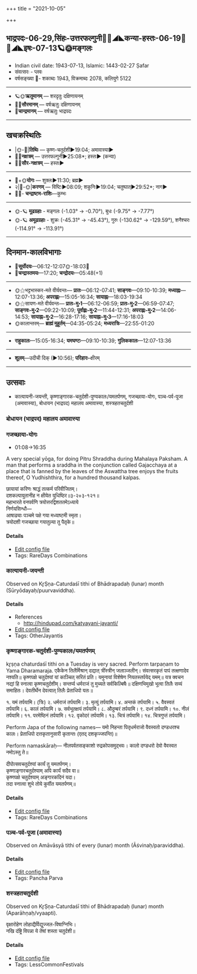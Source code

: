 +++
title = "2021-10-05"

+++
## भाद्रपदः-06-29,सिंहः-उत्तरफल्गुनी🌛🌌◢◣कन्या-हस्तः-06-19🌌🌞◢◣इषः-07-13🪐🌞मङ्गलः
- Indian civil date: 1943-07-13, Islamic: 1443-02-27 Ṣafar
- संवत्सरः - प्लवः
- वर्षसङ्ख्या 🌛- शकाब्दः 1943, विक्रमाब्दः 2078, कलियुगे 5122
___________________
- 🪐🌞**ऋतुमानम्** — शरदृतुः दक्षिणायनम्
- 🌌🌞**सौरमानम्** — वर्षऋतुः दक्षिणायनम्
- 🌛**चान्द्रमानम्** — वर्षऋतुः भाद्रपदः
___________________


## खचक्रस्थितिः
- |🌞-🌛|**तिथिः** — कृष्ण-चतुर्दशी►19:04; अमावास्या►  
- 🌌🌛**नक्षत्रम्** — उत्तरफल्गुनी►25:08*; हस्तः► (कन्या)  
- 🌌🌞**सौर-नक्षत्रम्** — हस्तः►  
___________________
- 🌛+🌞**योगः** — शुक्लः►11:30; ब्रह्म►  
- २|🌛-🌞|**करणम्** — विष्टिः►08:09; शकुनिः►19:04; चतुष्पात्►29:52*; नाग►  
- 🌌🌛- **चन्द्राष्टम-राशिः**—कुम्भः  
___________________
- 🌞-🪐 **मूढग्रहाः** - मङ्गलः (-1.03° → -0.70°), बुधः (-9.75° → -7.77°)
- 🌞-🪐 **अमूढग्रहाः** - शुक्रः (-45.31° → -45.43°), गुरुः (-130.62° → -129.59°), शनैश्चरः (-114.91° → -113.91°)
___________________


## दिनमान-कालविभागाः
- 🌅**सूर्योदयः**—06:12-12:07🌞️-18:03🌇  
- 🌛**चन्द्रास्तमयः**—17:20; **चन्द्रोदयः**—05:48(+1)  
___________________
- 🌞⚝भट्टभास्कर-मते वीर्यवन्तः— **प्रातः**—06:12-07:41; **साङ्गवः**—09:10-10:39; **मध्याह्नः**—12:07-13:36; **अपराह्णः**—15:05-16:34; **सायाह्नः**—18:03-19:34  
- 🌞⚝सायण-मते वीर्यवन्तः— **प्रातः-मु॰1**—06:12-06:59; **प्रातः-मु॰2**—06:59-07:47; **साङ्गवः-मु॰2**—09:22-10:09; **पूर्वाह्णः-मु॰2**—11:44-12:31; **अपराह्णः-मु॰2**—14:06-14:53; **सायाह्नः-मु॰2**—16:28-17:16; **सायाह्नः-मु॰3**—17:16-18:03  
- 🌞कालान्तरम्— **ब्राह्मं मुहूर्तम्**—04:35-05:24; **मध्यरात्रिः**—22:55-01:20  
___________________
- **राहुकालः**—15:05-16:34; **यमघण्टः**—09:10-10:39; **गुलिककालः**—12:07-13:36  
___________________
- **शूलम्**—उदीची दिक् (►10:56); **परिहारः**–क्षीरम्  
___________________

## उत्सवाः
- कात्यायनी-जयन्ती, कृष्णाङ्गारक-चतुर्दशी-पुण्यकालः/यमतर्पणम्, गजच्छाया-योगः, पञ्च-पर्व-पूजा (अमावास्या), बोधायन (भाद्रपद) महालय अमावास्या, शस्त्रहतचतुर्दशी
### बोधायन (भाद्रपद) महालय अमावास्या
### गजच्छाया-योगः
- 01:08→16:35

A very special yōga, for doing Pitru Shraddha during Mahalaya Paksham. A man that performs a sraddha in the conjunction called Gajacchaya at a place that is fanned by the leaves of the Aswattha tree enjoys the fruits thereof, O Yudhishthira, for a hundred thousand kalpas.

छायायां करिणः श्राद्धं तत्कर्म परिवीजितम्।  
दशकल्पायुतानीह न क्षीयेत युधिष्ठिर॥३-२०३-१२१॥  
महाभारते वनपर्वणि त्रयोत्तरद्विशततमेऽध्याये  
निर्णयसिन्धौ—  
आषाढ्याः पञ्चमे पक्षे गया मध्याष्टमी स्मृता।  
त्रयोदशी गजच्छाया गयातुल्या तु पैतृके॥



#### Details
- [Edit config file](https://github.com/jyotisham/adyatithi/blob/master/time_focus/special-tithis/description_only/gajacchAyA-yOgaH.toml)
- Tags: RareDays Combinations


### कात्यायनी-जयन्ती

Observed on Kr̥Ṣṇa-Caturdaśī tithi of Bhādrapadaḥ (lunar) month (Sūryōdayaḥ/puurvaviddha). 

#### Details
- References
  - http://hindupad.com/katyayani-jayanti/
- [Edit config file](https://github.com/jyotisham/adyatithi/blob/master/devatA/shakti/lunar_month/tithi/06/29/kAtyAyanI~jayantI.toml)
- Tags: OtherJayantis


### कृष्णाङ्गारक-चतुर्दशी-पुण्यकालः/यमतर्पणम्

kr̥ṣṇa chaturdaśī tithi on a Tuesday is very sacred. Perform tarpaṇam to Yama Dharamaraja.
एकैकेन तिलैर्मिश्रान् दद्यात् त्रींस्त्रीन् जलाञ्जलीन्।
संवत्सरकृतं पापं तत्क्षणादेव नश्यति॥
कृष्णपक्षे चतुर्दश्यां यां काञ्चित् सरितं प्रति।
यमुनायां विशेषेण नियतस्तर्पयेद् यमम्॥
यत्र क्वचन नद्यां हि स्नात्वा कृष्णचतुर्दशीम्।
सन्तर्प्य धर्मराजं तु मुच्यते सर्वकिल्बिषैः॥
दक्षिणभिमुखो भूत्वा तिलैः सव्यं समाहितः।
देवतीर्थेन देवत्वात् तिलैः प्रेताधिपो यतः॥

१. यमं तर्पयामि। (त्रिः)
२. धर्मराजं तर्पयामि।
३. मृत्युं तर्पयामि।
४. अन्तकं तर्पयामि।
५. वैवस्वतं तर्पयामि।
६. कालं तर्पयामि।
७. सर्वभूतक्षयं तर्पयामि।
८. औदुम्बरं तर्पयामि।
९. दध्नं तर्पयामि।
१०. नीलं तर्पयामि।
११. परमेष्ठिनं तर्पयामि।
१२. वृकोदरं तर्पयामि।
१३. चित्रं तर्पयामि।
१४. चित्रगुप्तं तर्पयामि।


Perform Japa of the following names—
यमो निहन्ता पितृधर्मराजो वैवस्वतो दण्डधरश्च कालः।
प्रेताधिपो दत्तकृतानुसारी कृतान्तः (एतद् दशकृज्जपन्ति)॥

Perform namaskāraḥ—
नीलपर्वतसङ्काशो रुद्रकोपसमुद्भवः।
कालो दण्डधरो देवो वैवस्वत नमोऽस्तु ते॥

दीपोत्सवचतुर्दश्यां कार्यं तु यमतर्पणम्।  
कृष्णाङ्गारचतुर्दश्याम् अपि कार्यं सदैव वा॥  
कृष्णपक्षे चतुर्दश्याम् अङ्गारकदिनं यदा।  
तदा स्नात्वा शुभे तोये कुर्वीत यमतर्पणम्॥



#### Details
- [Edit config file](https://github.com/jyotisham/adyatithi/blob/master/time_focus/tithi-vara-combinations/description_only/kRSNAGgAraka-caturdazI-puNyakAlaH_or_yamatarpaNam.toml)
- Tags: RareDays Combinations


### पञ्च-पर्व-पूजा (अमावास्या)

Observed on Amāvāsyā tithi of every (lunar) month (Āśvinaḥ/paraviddha). 

#### Details
- [Edit config file](https://github.com/jyotisham/adyatithi/blob/master/devatA/devIparva/lunar_month/tithi/00/30/pancha-parva-1.toml)
- Tags: Pancha Parva


### शस्त्रहतचतुर्दशी

Observed on Kr̥Ṣṇa-Caturdaśī tithi of Bhādrapadaḥ (lunar) month (Aparāhṇaḥ/vyaapti). 

वृक्षारोहेण लोहाद्यैर्विद्युज्जल-विषाग्निभिः।  
नखि दंष्ट्रि विपन्ना ये तेषां शस्ता चतुर्दशी॥



#### Details
- [Edit config file](https://github.com/jyotisham/adyatithi/blob/master/general/lunar_month/tithi/06/29/zastrahatacaturdazI.toml)
- Tags: LessCommonFestivals


